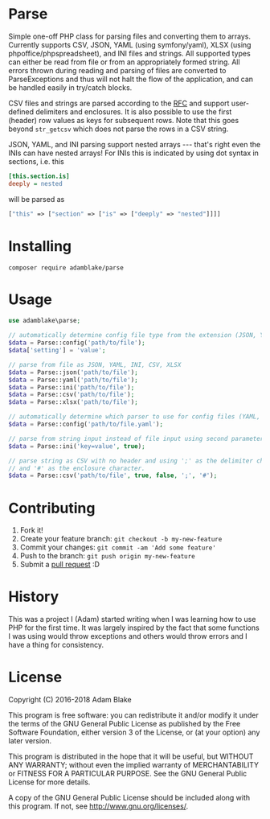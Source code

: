 # Parse
Simple one-off PHP class for parsing files and converting them to arrays.
Currently supports CSV, JSON, YAML (using symfony/yaml), XLSX (using phpoffice/phpspreadsheet), and INI files and 
strings. All supported types can either be read from file or from an 
appropriately formed string. All errors thrown during reading and parsing of 
files are converted to ParseExceptions and thus will not halt the flow of the 
application, and can be handled easily in try/catch blocks.

CSV files and strings are parsed according to the [RFC](https://tools.ietf.org/html/rfc4180)
and support user-defined delimiters and enclosures. It is also possible to use
the first (header) row values as keys for subsequent rows. Note that this goes 
beyond ```str_getcsv``` which does not parse the rows in a CSV string.

JSON, YAML, and INI parsing support nested arrays --- that's
right even the INIs can have nested arrays! For INIs this is indicated by using
dot syntax in sections, i.e. this
```ini
[this.section.is]
deeply = nested
```
will be parsed as 
```php
["this" => ["section" => ["is" => ["deeply" => "nested"]]]]
```

# Installing
```
composer require adamblake/parse
```

# Usage
```php
use adamblake\parse;

// automatically determine config file type from the extension (JSON, YAML, INI)
$data = Parse::config('path/to/file');
$data['setting'] = 'value';

// parse from file as JSON, YAML, INI, CSV, XLSX
$data = Parse::json('path/to/file');
$data = Parse::yaml('path/to/file');
$data = Parse::ini('path/to/file');
$data = Parse::csv('path/to/file');
$data = Parse::xlsx('path/to/file');

// automatically determine which parser to use for config files (YAML, JSON, INI)
$data = Parse::config('path/to/file.yaml');

// parse from string input instead of file input using second parameter
$data = Parse::ini('key=value', true);

// parse string as CSV with no header and using ';' as the delimiter character 
// and '#' as the enclosure character.
$data = Parse::csv('path/to/file', true, false, ';', '#');
```

# Contributing
1. Fork it!
2. Create your feature branch: ```git checkout -b my-new-feature```
3. Commit your changes: ```git commit -am 'Add some feature'```
4. Push to the branch: ```git push origin my-new-feature```
5. Submit a [pull request](https://github.com/adamblake/SimpleDb/pulls) :D

# History
This was a project I (Adam) started writing when I was learning how to use PHP
for the first time. It was largely inspired by the fact that some functions I 
was using would throw exceptions and others would throw errors and I have a 
thing for consistency.

# License
Copyright (C) 2016-2018 Adam Blake

This program is free software: you can redistribute it and/or modify
it under the terms of the GNU General Public License as published by
the Free Software Foundation, either version 3 of the License, or
(at your option) any later version.

This program is distributed in the hope that it will be useful,
but WITHOUT ANY WARRANTY; without even the implied warranty of
MERCHANTABILITY or FITNESS FOR A PARTICULAR PURPOSE.  See the
GNU General Public License for more details.

A copy of the GNU General Public License should be included along with this
program. If not, see <http://www.gnu.org/licenses/>.
